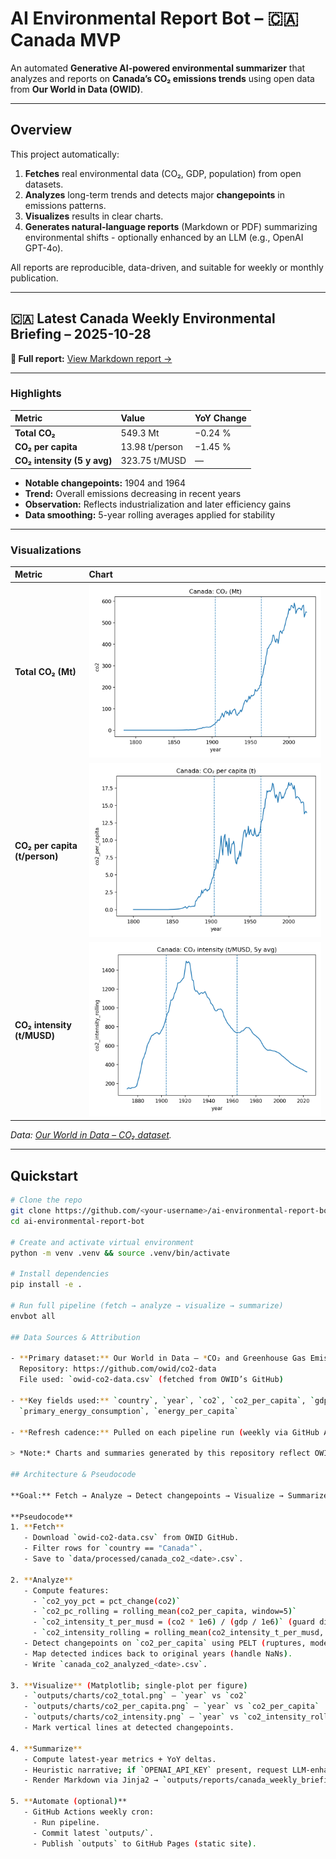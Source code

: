 # AI Environmental Report Bot – 🇨🇦 Canada MVP

An automated **Generative AI-powered environmental summarizer** that analyzes and reports on **Canada’s CO₂ emissions trends** using open data from **Our World in Data (OWID)**.

---

## Overview

This project automatically:
1. **Fetches** real environmental data (CO₂, GDP, population) from open datasets.  
2. **Analyzes** long-term trends and detects major **changepoints** in emissions patterns.  
3. **Visualizes** results in clear charts.  
4. **Generates natural-language reports** (Markdown or PDF) summarizing environmental shifts - optionally enhanced by an LLM (e.g., OpenAI GPT-4o).

All reports are reproducible, data-driven, and suitable for weekly or monthly publication.

---

## 🇨🇦 Latest Canada Weekly Environmental Briefing – 2025-10-28

**📄 Full report:** [View Markdown report →](outputs/reports/canada_weekly_briefing_2025-10-28.md)

---

### Highlights
| Metric | Value | YoY Change |
|:--------|:------|:-----------|
| **Total CO₂** | 549.3 Mt | −0.24 % |
| **CO₂ per capita** | 13.98 t/person | −1.45 % |
| **CO₂ intensity (5 y avg)** | 323.75 t/MUSD | — |

- **Notable changepoints:** 1904 and 1964  
- **Trend:** Overall emissions decreasing in recent years  
- **Observation:** Reflects industrialization and later efficiency gains  
- **Data smoothing:** 5-year rolling averages applied for stability  

---

### Visualizations
| Metric | Chart |
|:-------|:------|
| **Total CO₂ (Mt)** | ![CO₂ total](outputs/charts/co2_total.png) |
| **CO₂ per capita (t/person)** | ![CO₂ per capita](outputs/charts/co2_per_capita.png) |
| **CO₂ intensity (t/MUSD)** | ![CO₂ intensity](outputs/charts/co2_intensity.png) |

*Data: [Our World in Data – CO₂ dataset](https://github.com/owid/co2-data).*

---

## Quickstart

```bash
# Clone the repo
git clone https://github.com/<your-username>/ai-environmental-report-bot.git
cd ai-environmental-report-bot

# Create and activate virtual environment
python -m venv .venv && source .venv/bin/activate

# Install dependencies
pip install -e .

# Run full pipeline (fetch → analyze → visualize → summarize)
envbot all

## Data Sources & Attribution

- **Primary dataset:** Our World in Data — *CO₂ and Greenhouse Gas Emissions*  
  Repository: https://github.com/owid/co2-data  
  File used: `owid-co2-data.csv` (fetched from OWID’s GitHub)

- **Key fields used:** `country`, `year`, `co2`, `co2_per_capita`, `gdp`, `population`,
  `primary_energy_consumption`, `energy_per_capita`

- **Refresh cadence:** Pulled on each pipeline run (weekly via GitHub Actions, or manual run).

> *Note:* Charts and summaries generated by this repository reflect OWID’s dataset at the time of the run.

## Architecture & Pseudocode

**Goal:** Fetch → Analyze → Detect changepoints → Visualize → Summarize → (optional) Publish.

**Pseudocode**
1. **Fetch**
   - Download `owid-co2-data.csv` from OWID GitHub.
   - Filter rows for `country == "Canada"`.
   - Save to `data/processed/canada_co2_<date>.csv`.

2. **Analyze**
   - Compute features:
     - `co2_yoy_pct = pct_change(co2)`
     - `co2_pc_rolling = rolling_mean(co2_per_capita, window=5)`
     - `co2_intensity_t_per_musd = (co2 * 1e6) / (gdp / 1e6)` (guard divide-by-zero)
     - `co2_intensity_rolling = rolling_mean(co2_intensity_t_per_musd, window=5)`
   - Detect changepoints on `co2_per_capita` using PELT (ruptures, model="rbf").
   - Map detected indices back to original years (handle NaNs).
   - Write `canada_co2_analyzed_<date>.csv`.

3. **Visualize** (Matplotlib; single-plot per figure)
   - `outputs/charts/co2_total.png` — `year` vs `co2`
   - `outputs/charts/co2_per_capita.png` — `year` vs `co2_per_capita`
   - `outputs/charts/co2_intensity.png` — `year` vs `co2_intensity_rolling`
   - Mark vertical lines at detected changepoints.

4. **Summarize**
   - Compute latest-year metrics + YoY deltas.
   - Heuristic narrative; if `OPENAI_API_KEY` present, request LLM-enhanced summary.
   - Render Markdown via Jinja2 → `outputs/reports/canada_weekly_briefing_<date>.md`.

5. **Automate (optional)**
   - GitHub Actions weekly cron:
     - Run pipeline.
     - Commit latest `outputs/`.
     - Publish `outputs` to GitHub Pages (static site).
